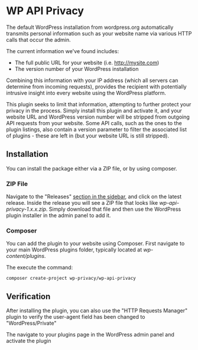 # WP API Privacy

The default WordPress installation from wordpress.org automatically transmits personal information such as your website name via various HTTP calls that occur the admin.  

The current information we've found includes:
- The full public URL for your website (i.e. http://mysite.com)
- The version number of your WordPress installation

Combining this information with your IP address (which all servers can determine from incoming requests), provides the recipient with potentially intrusive insight into every website using the WordPress platform. 

This plugin seeks to limit that information, attempting to further protect your privacy in the process. Simply install this plugin and activate it, and your website URL and WordPress version number will be stripped from outgoing API requests from your website.  Some API calls, such as the ones to the plugin listings, also contain a version parameter to filter 
the associated list of plugins - these are left in (but your website URL is still stripped).

## Installation

You can install the package either via a ZIP file, or by using composer.

### ZIP File

Navigate to the "Releases" [section in the sidebar](https://github.com/wp-privacy/wp-api-privacy/releases), and click on the latest release.  Inside the release you will see a ZIP file that looks like 
*wp-api-privacy-1.x.x.zip*.  Simply download that file and then use the WordPress plugin installer in the admin panel to add it.

### Composer

You can add the plugin to your website using Composer.  First navigate to your main WordPress plugins folder, typically located at *wp-content/plugins*. 

The execute the command:
```
composer create-project wp-privacy/wp-api-privacy
```

## Verification

After installing the plugin, you can also use the "HTTP Requests Manager" plugin to verify the user-agent field has been changed to "WordPress/Private"



The navigate to your plugins page in the WordPress admin panel and activate the plugin
